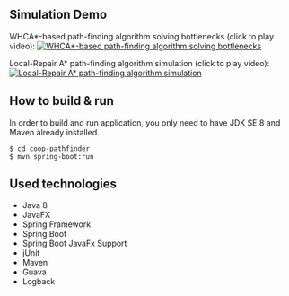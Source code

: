 ## Simulation Demo
WHCA\*-based path-finding algorithm solving bottlenecks (click to play video):
[![WHCA\*-based path-finding algorithm solving bottlenecks](http://img.youtube.com/vi/DRx-17AHaw4/0.jpg)](http://www.youtube.com/watch?v=DRx-17AHaw4 "WHCA\*-based path-finding algorithm solving bottlenecks (click to play video)")

Local-Repair A\* path-finding algorithm simulation (click to play video):
[![Local-Repair A\* path-finding algorithm simulation](http://img.youtube.com/vi/RVZFUfl6UFk/0.jpg)](http://www.youtube.com/watch?v=RVZFUfl6UFk "Local-Repair A\* path-finding algorithm simulation (click to play video)")

## How to build & run
In order to build and run application, you only need to have JDK SE 8 and Maven already installed.
```
$ cd coop-pathfinder
$ mvn spring-boot:run
```

## Used technologies
* Java 8
* JavaFX
* Spring Framework
* Spring Boot
* Spring Boot JavaFx Support
* jUnit
* Maven
* Guava
* Logback
